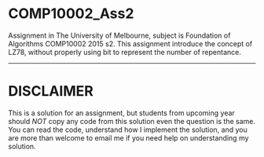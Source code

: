 # COMP10002_Ass2
Assignment in The University of Melbourne, subject is Foundation of Algorithms COMP10002 2015 s2. This assignment introduce the concept of LZ78, without properly using bit to represent the number of repentance.

---

# DISCLAIMER
This is a solution for an assignment, but students from upcoming year should _NOT_ copy any code from this solution even the question is the same. You can read the code, understand how I implement the solution, and you are more than welcome to email me if you need help on understanding my solution.


